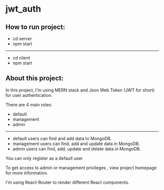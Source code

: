 # jwt_auth

## How to run project:
- cd server
- npm start
----
- cd client
- npm start

## About this project:
In this project, I'm using MERN stack and Json Web Token (JWT for short) for user authentication.

There are 4 main roles:
- default
- management
- admin
----
- default users can find and add data to MongoDB.
- management users can find, add and update data in MongoDB.
- admin users can find, add, update and delete data in MongoDB.

You can only register as a default user

To get access to admin or management privileges , view project homepage for more information.

I'm using React-Router to render different React components.
